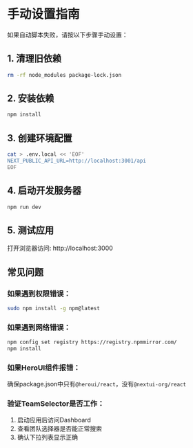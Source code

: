 # 手动设置指南

如果自动脚本失败，请按以下步骤手动设置：

## 1. 清理旧依赖
```bash
rm -rf node_modules package-lock.json
```

## 2. 安装依赖
```bash
npm install
```

## 3. 创建环境配置
```bash
cat > .env.local << 'EOF'
NEXT_PUBLIC_API_URL=http://localhost:3001/api
EOF
```

## 4. 启动开发服务器
```bash
npm run dev
```

## 5. 测试应用
打开浏览器访问: http://localhost:3000

## 常见问题

### 如果遇到权限错误：
```bash
sudo npm install -g npm@latest
```

### 如果遇到网络错误：
```bash
npm config set registry https://registry.npmmirror.com/
npm install
```

### 如果HeroUI组件报错：
确保package.json中只有`@heroui/react`，没有`@nextui-org/react`

### 验证TeamSelector是否工作：
1. 启动应用后访问Dashboard
2. 查看团队选择器是否能正常搜索
3. 确认下拉列表显示正确 